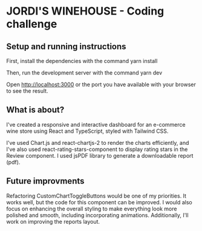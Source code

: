 # JORDI'S WINEHOUSE - Coding challenge

## Setup and running instructions

First, install the dependencies with the command yarn install

Then, run the development server with the command yarn dev

Open [http://localhost:3000](http://localhost:3000) or the port you have available with your browser to see the result.

## What is about?

I've created a responsive and interactive dashboard for an e-commerce wine store using React and TypeScript, styled with Tailwind CSS.

I've used Chart.js and react-chartjs-2 to render the charts efficiently, and I've also used react-rating-stars-component to display rating stars in the Review component. I used jsPDF library to generate a downloadable report (pdf).

## Future improvments

Refactoring CustomChartToggleButtons would be one of my priorities. It works well, but the code for this component can be improved. I would also focus on enhancing the overall styling to make everything look more polished and smooth, including incorporating animations. Additionally, I'll work on improving the reports layout.

